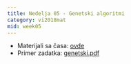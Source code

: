 ```yaml
---
title: Nedelja 05 - Genetski algoritmi
category: vi2018mat
mid: week05
---
```

- Materijali sa časa: [ovde](https://github.com/matfvi/vi/tree/master/2018.2019/05.genetski.algoritmi)
- Primer zadatka: [genetski.pdf](https://github.com/matfvi/vi/blob/master/2018.2019/05.genetski.algoritmi/genetski.pdf)
